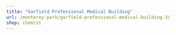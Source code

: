 ```yaml
---
title: "Garfield Professional Medical Building"
url: /monterey-park/garfield-professional-medical-building-3/
shop: chemist
---
```

